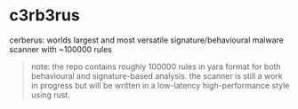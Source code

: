# c3rb3rus

cerberus: worlds largest and most versatile signature/behavioural malware scanner with ~100000 rules

> note: the repo contains roughly 100000 rules in yara format for both behavioural and signature-based analysis. the scanner is still a work in progress but will be written in a low-latency high-performance style using rust.
